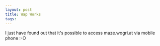 ```yaml
---
layout: post
title: Wap Works
tags:
---
```

I just have found out that it's possible to access maze.wogri.at via mobile phone :-O